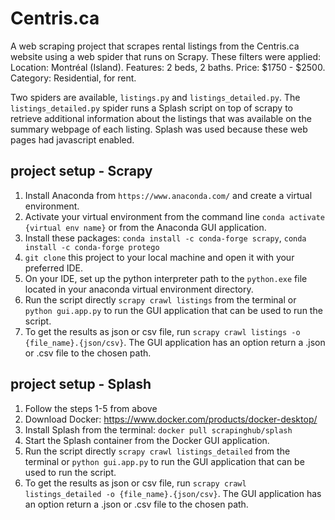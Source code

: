 # Centris.ca
A web scraping project that scrapes rental listings from the Centris.ca website using a web spider that runs on Scrapy. 
These filters were applied: Location: Montréal (Island). Features: 2 beds, 2 baths. Price: $1750 - $2500. Category: Residential, for rent.

Two spiders are available, `listings.py` and `listings_detailed.py`.
The `listings_detailed.py` spider runs a Splash script on top of scrapy to retrieve additional information about the listings that was
available on the summary webpage of each listing. Splash was used because these web pages had javascript enabled.

## project setup - Scrapy
1. Install Anaconda from `https://www.anaconda.com/` and create a virtual environment.
2. Activate your virtual environment from the command line `conda activate {virtual env name}` or from the Anaconda GUI application.
3. Install these packages: `conda install -c conda-forge scrapy`, `conda install -c conda-forge protego`
4. `git clone` this project to your local machine and open it with your preferred IDE.
5. On your IDE, set up the python interpreter path to the `python.exe` file located in your anaconda virtual environment directory.
6. Run the script directly `scrapy crawl listings` from the terminal or `python gui.app.py` to run the GUI application that can be used to run the script.
7. To get the results as json or csv file, run `scrapy crawl listings -o {file_name}.{json/csv}`.
The GUI application has an option return a .json or .csv file to the chosen path.

## project setup - Splash
1. Follow the steps 1-5 from above
2. Download Docker: https://www.docker.com/products/docker-desktop/
3. Install Splash from the terminal: `docker pull scrapinghub/splash`
4. Start the Splash container from the Docker GUI application.
5. Run the script directly `scrapy crawl listings_detailed` from the terminal or `python gui.app.py` to run the GUI application that can be used to run the script.
6. To get the results as json or csv file, run `scrapy crawl listings_detailed -o {file_name}.{json/csv}`. 
The GUI application has an option return a .json or .csv file to the chosen path.


